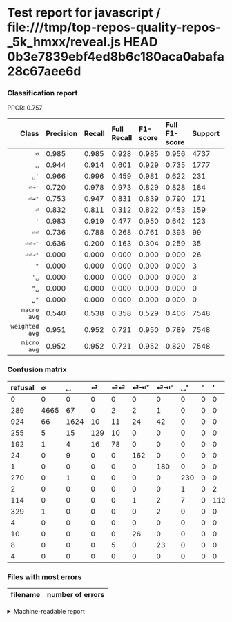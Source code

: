 # Test report for javascript / file:///tmp/top-repos-quality-repos-_5k_hmxx/reveal.js HEAD 0b3e7839ebf4ed8b6c180aca0abafa28c67aee6d

### Classification report

PPCR: 0.757

| Class | Precision | Recall | Full Recall | F1-score | Full F1-score | Support | Full Support | PPCR |
|------:|:----------|:-------|:------------|:---------|:---------|:--------|:-------------|:-----|
| `∅` | 0.985| 0.985| 0.928| 0.985| 0.956| 4737| 5026| 0.942 |
| `␣` | 0.944| 0.914| 0.601| 0.929| 0.735| 1777| 2701| 0.658 |
| `␣'` | 0.966| 0.996| 0.459| 0.981| 0.622| 231| 501| 0.461 |
| `⏎⇥⁻` | 0.720| 0.978| 0.973| 0.829| 0.828| 184| 185| 0.995 |
| `⏎⇥⁺` | 0.753| 0.947| 0.831| 0.839| 0.790| 171| 195| 0.877 |
| `⏎` | 0.832| 0.811| 0.312| 0.822| 0.453| 159| 414| 0.384 |
| `'` | 0.983| 0.919| 0.477| 0.950| 0.642| 123| 237| 0.519 |
| `⏎⏎` | 0.736| 0.788| 0.268| 0.761| 0.393| 99| 291| 0.340 |
| `⏎⏎⇥⁻` | 0.636| 0.200| 0.163| 0.304| 0.259| 35| 43| 0.814 |
| `⏎⏎⇥⁺` | 0.000| 0.000| 0.000| 0.000| 0.000| 26| 36| 0.722 |
| `"` | 0.000| 0.000| 0.000| 0.000| 0.000| 3| 5| 0.600 |
| `'␣` | 0.000| 0.000| 0.000| 0.000| 0.000| 3| 332| 0.009 |
| `"␣` | 0.000| 0.000| 0.000| 0.000| 0.000| 0| 4| 0.000 |
| `␣"` | 0.000| 0.000| 0.000| 0.000| 0.000| 0| 4| 0.000 |
| `macro avg` | 0.540| 0.538| 0.358| 0.529| 0.406| 7548| 9974| 0.757 |
| `weighted avg` | 0.951| 0.952| 0.721| 0.950| 0.789| 7548| 9974| 0.757 |
| `micro avg` | 0.952| 0.952| 0.721| 0.952| 0.820| 7548| 9974| 0.757 |

### Confusion matrix

|refusal|  ∅| ␣| ⏎| ⏎⏎| ⏎⇥⁺| ⏎⇥⁻| ␣'| "| '| '␣| ␣"| ⏎⏎⇥⁺| ⏎⏎⇥⁻| "␣| 
|:---|:---|:---|:---|:---|:---|:---|:---|:---|:---|:---|:---|:---|:---|:---|
|0 |0 |0 |0 |0 |0 |0 |0 |0 |0 |0 |0 |0 |0 |0 |
|289 |4665 |67 |0 |2 |2 |1 |0 |0 |0 |0 |0 |0 |0 |0 |
|924 |66 |1624 |10 |11 |24 |42 |0 |0 |0 |0 |0 |0 |0 |0 |
|255 |5 |15 |129 |10 |0 |0 |0 |0 |0 |0 |0 |0 |0 |0 |
|192 |1 |4 |16 |78 |0 |0 |0 |0 |0 |0 |0 |0 |0 |0 |
|24 |0 |9 |0 |0 |162 |0 |0 |0 |0 |0 |0 |0 |0 |0 |
|1 |0 |0 |0 |0 |0 |180 |0 |0 |0 |0 |0 |0 |4 |0 |
|270 |0 |1 |0 |0 |0 |0 |230 |0 |0 |0 |0 |0 |0 |0 |
|2 |0 |0 |0 |0 |0 |0 |1 |0 |2 |0 |0 |0 |0 |0 |
|114 |0 |0 |0 |0 |1 |2 |7 |0 |113 |0 |0 |0 |0 |0 |
|329 |1 |0 |0 |0 |0 |2 |0 |0 |0 |0 |0 |0 |0 |0 |
|4 |0 |0 |0 |0 |0 |0 |0 |0 |0 |0 |0 |0 |0 |0 |
|10 |0 |0 |0 |0 |26 |0 |0 |0 |0 |0 |0 |0 |0 |0 |
|8 |0 |0 |0 |5 |0 |23 |0 |0 |0 |0 |0 |0 |7 |0 |
|4 |0 |0 |0 |0 |0 |0 |0 |0 |0 |0 |0 |0 |0 |0 |

### Files with most errors

| filename | number of errors|
|:----:|:-----|

<details>
    <summary>Machine-readable report</summary>
```json
{
  "cl_report": {"\"": {"f1-score": 0.0, "precision": 0.0, "recall": 0.0, "support": 3}, "\"\u2423": {"f1-score": 0.0, "precision": 0.0, "recall": 0.0, "support": 0}, "\u0027": {"f1-score": 0.9495798319327732, "precision": 0.9826086956521739, "recall": 0.9186991869918699, "support": 123}, "\u0027\u2423": {"f1-score": 0.0, "precision": 0.0, "recall": 0.0, "support": 3}, "macro avg": {"f1-score": 0.5285523971461058, "precision": 0.5396952201064971, "recall": 0.5384213824073144, "support": 7548}, "micro avg": {"f1-score": 0.9523052464228935, "precision": 0.9523052464228935, "recall": 0.9523052464228935, "support": 7548}, "weighted avg": {"f1-score": 0.9500710522829753, "precision": 0.9505441843457035, "recall": 0.9523052464228935, "support": 7548}, "\u2205": {"f1-score": 0.9846965699208444, "precision": 0.9845926551287463, "recall": 0.9848005066497784, "support": 4737}, "\u23ce": {"f1-score": 0.821656050955414, "precision": 0.832258064516129, "recall": 0.8113207547169812, "support": 159}, "\u23ce\u21e5\u207a": {"f1-score": 0.8393782383419689, "precision": 0.7534883720930232, "recall": 0.9473684210526315, "support": 171}, "\u23ce\u21e5\u207b": {"f1-score": 0.8294930875576035, "precision": 0.72, "recall": 0.9782608695652174, "support": 184}, "\u23ce\u23ce": {"f1-score": 0.7609756097560976, "precision": 0.7358490566037735, "recall": 0.7878787878787878, "support": 99}, "\u23ce\u23ce\u21e5\u207a": {"f1-score": 0.0, "precision": 0.0, "recall": 0.0, "support": 26}, "\u23ce\u23ce\u21e5\u207b": {"f1-score": 0.30434782608695654, "precision": 0.6363636363636364, "recall": 0.2, "support": 35}, "\u2423": {"f1-score": 0.9287961109522449, "precision": 0.9441860465116279, "recall": 0.9138998311761396, "support": 1777}, "\u2423\"": {"f1-score": 0.0, "precision": 0.0, "recall": 0.0, "support": 0}, "\u2423\u0027": {"f1-score": 0.9808102345415779, "precision": 0.9663865546218487, "recall": 0.9956709956709957, "support": 231}},
  "cl_report_full": {"\"": {"f1-score": 0.0, "precision": 0.0, "recall": 0.0, "support": 5}, "\"\u2423": {"f1-score": 0.0, "precision": 0.0, "recall": 0.0, "support": 4}, "\u0027": {"f1-score": 0.6420454545454545, "precision": 0.9826086956521739, "recall": 0.4767932489451477, "support": 237}, "\u0027\u2423": {"f1-score": 0.0, "precision": 0.0, "recall": 0.0, "support": 332}, "macro avg": {"f1-score": 0.4055855853915359, "precision": 0.5396952201064971, "recall": 0.3579625512537189, "support": 9974}, "micro avg": {"f1-score": 0.8204542860404063, "precision": 0.9523052464228935, "recall": 0.7206737517545618, "support": 9974}, "weighted avg": {"f1-score": 0.7891910801257467, "precision": 0.9105702731244484, "recall": 0.7206737517545618, "support": 9974}, "\u2205": {"f1-score": 0.9555510036870134, "precision": 0.9845926551287463, "recall": 0.9281734978113808, "support": 5026}, "\u23ce": {"f1-score": 0.45342706502636204, "precision": 0.832258064516129, "recall": 0.3115942028985507, "support": 414}, "\u23ce\u21e5\u207a": {"f1-score": 0.7902439024390244, "precision": 0.7534883720930232, "recall": 0.8307692307692308, "support": 195}, "\u23ce\u21e5\u207b": {"f1-score": 0.8275862068965518, "precision": 0.72, "recall": 0.972972972972973, "support": 185}, "\u23ce\u23ce": {"f1-score": 0.3929471032745592, "precision": 0.7358490566037735, "recall": 0.26804123711340205, "support": 291}, "\u23ce\u23ce\u21e5\u207a": {"f1-score": 0.0, "precision": 0.0, "recall": 0.0, "support": 36}, "\u23ce\u23ce\u21e5\u207b": {"f1-score": 0.2592592592592593, "precision": 0.6363636363636364, "recall": 0.16279069767441862, "support": 43}, "\u2423": {"f1-score": 0.7346754128025333, "precision": 0.9441860465116279, "recall": 0.6012587930396149, "support": 2701}, "\u2423\"": {"f1-score": 0.0, "precision": 0.0, "recall": 0.0, "support": 4}, "\u2423\u0027": {"f1-score": 0.6224627875507441, "precision": 0.9663865546218487, "recall": 0.4590818363273453, "support": 501}},
  "ppcr": 0.7567675957489473
}
```
</details>
